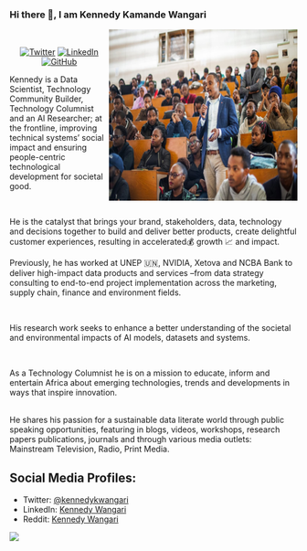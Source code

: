 ### Hi there 👋, I am Kennedy Kamande Wangari

<img align="right" alt="GIF" src="https://github.com/kennedykwangari/kennedykwangari/blob/master/images/kennedykwangari.jpeg" width="330" height="300" />
<br>
<p align="center">
	<a href="https://twitter.com/kennedykwangari"><img src="https://img.shields.io/twitter/follow/Kennedykwangari?label=@Kennedykwangari&style=social" alt="Twitter"></a>  
	<a href="https://www.linkedin.com/in/kennedykwangari/"><img src="https://img.shields.io/badge/LinkedIn--_.svg?style=social&logo=linkedin" alt="LinkedIn"></a>
  <a href="https://github.com/kennedykwangari"><img src="https://img.shields.io/github/followers/kennedykwangari.svg?label=GitHub&style=social" alt="GitHub"></a>

	
</p>

Kennedy is a Data Scientist, Technology Community Builder, Technology Columnist and an AI Researcher; at the frontline, improving technical systems’ social impact and ensuring people-centric technological development for societal good.

<br>

He is the catalyst that brings your brand, stakeholders, data, technology and decisions together to build and deliver better products, create delightful customer experiences, resulting in accelerated💰 growth 📈 and impact. <br>

Previously, he has worked at UNEP 🇺🇳, NVIDIA, Xetova and NCBA Bank to deliver high-impact data products and services –from data strategy consulting to end-to-end project implementation across the marketing, supply chain, finance and environment fields.

<br>

His research work seeks to enhance a better understanding of the societal and environmental impacts of AI models, datasets and systems.  

<br>

As a Technology Columnist he is on a mission to educate, inform and entertain Africa about emerging technologies, trends and developments in ways that inspire innovation.

<br>
He shares his passion for a sustainable data literate world through public speaking opportunities, featuring in blogs, videos, workshops, research papers publications, journals and through various media outlets: Mainstream Television, Radio,  Print Media.


<br>

## Social Media Profiles:

- Twitter: [@kennedykwangari](https://github.com/kennedykwangari)
- LinkedIn: [Kennedy Wangari](https://www.linkedin.com/in/kennedykwangari/)
- Reddit: [Kennedy Wangari](https://www.reddit.com/user/KennedyKWangari)

![](https://komarev.com/ghpvc/?username=kennedykwangari&color=blue)


<br>

</p>

<!--
**wajahatkarim3/wajahatkarim3** is a ✨ _special_ ✨ repository because its `README.md` (this file) appears on your GitHub profile.

Here are some ideas to get you started:

- 🔭 I’m currently working on ...
- 🌱 I’m currently learning ...
- 👯 I’m looking to collaborate on ...
- 🤔 I’m looking for help with ...
- 💬 Ask me about ...
- 📫 How to reach me: ...
- 😄 Pronouns: ...
- ⚡ Fun fact: ...
-->
